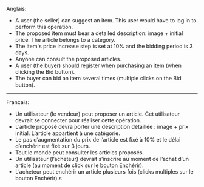 Anglais:
- A user (the seller) can suggest an item. This user would have to log in to perform this operation.
- The proposed item must bear a detailed description: image + initial price. The article belongs to a category.
- The item's price increase step is set at 10% and the bidding period is 3 days.
- Anyone can consult the proposed articles.
- A user (the buyer) should register when purchasing an item (when clicking the Bid button).
- The buyer can bid an item several times (multiple clicks on the Bid button). 
___________________________________________________________________________________________________________________
Français:
-	Un utilisateur (le vendeur) peut proposer un article. Cet utilisateur devrait se connecter pour réaliser cette opération.
-	L’article proposé devra porter une description détaillée : image + prix initial. L’article appartient à une catégorie.
-	Le pas d’augmentation du prix de l’article est fixé à 10% et le délai d’enchérir est fixé sur 3 jours. 
-	Tout le monde peut consulter les articles proposés.
-	Un utilisateur (l’acheteur) devrait s’inscrire au moment de l’achat d’un article (au moment de click sur le bouton Enchérir).
-	L’acheteur peut enchérir un article plusieurs fois (clicks multiples sur le bouton Enchérir).s
